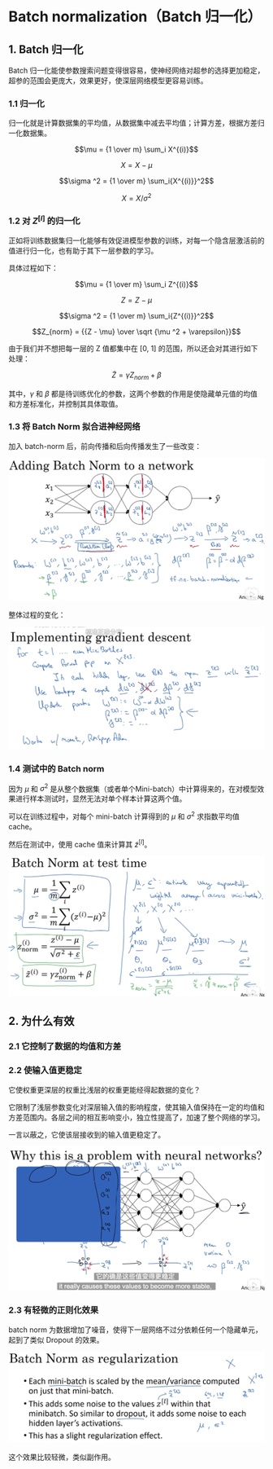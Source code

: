 # Batch normalization（Batch 归一化）

## 1. Batch 归一化

Batch 归一化能使参数搜索问题变得很容易，使神经网络对超参的选择更加稳定，超参的范围会更庞大，效果更好，使深层网络模型更容易训练。

### 1.1 归一化

归一化就是计算数据集的平均值，从数据集中减去平均值；计算方差，根据方差归一化数据集。

$$\mu = {1 \over m} \sum_i X^{(i)}$$

$$X = X - \mu$$

$$\sigma ^2 = {1 \over m} \sum_i{X^{(i)}}^2$$

$$X = X / \sigma ^2$$

### 1.2 对 $Z^{[l]}$ 的归一化

正如将训练数据集归一化能够有效促进模型参数的训练，对每一个隐含层激活前的值进行归一化，也有助于其下一层参数的学习。

具体过程如下：

$$\mu = {1 \over m} \sum_i Z^{(i)}$$

$$Z = Z - \mu$$

$$\sigma ^2 = {1 \over m} \sum_i{Z^{(i)}}^2$$

$$Z_{norm} = {{Z - \mu} \over \sqrt {\mu ^2 + \varepsilon}}$$

由于我们并不想把每一层的 Z 值都集中在 [0, 1] 的范围，所以还会对其进行如下处理：

$$\tilde Z = \gamma Z_{norm} + \beta$$

其中，$\gamma$ 和 $\beta$ 都是待训练优化的参数，这两个参数的作用是使隐藏单元值的均值和方差标准化，并控制其具体取值。

### 1.3 将 Batch Norm 拟合进神经网络

加入 batch-norm 后，前向传播和后向传播发生了一些改变：

![](./imgs/batch-norm拟合进神经网络1.png)

整体过程的变化：

![](./imgs/batch-norm拟合进神经网络.png)

### 1.4 测试中的 Batch norm

因为 $\mu$ 和 $\sigma ^2$ 是从整个数据集（或者单个Mini-batch）中计算得来的，在对模型效果进行样本测试时，显然无法对单个样本计算这两个值。

可以在训练过程中，对每个 mini-batch 计算得到的 $\mu$ 和 $\sigma ^2$ 求指数平均值 cache。

然后在测试中，使用 cache 值来计算其 $\tilde z^{[l]}$。

![](./imgs/测试中的batch-norm.png)
## 2. 为什么有效

### 2.1 它控制了数据的均值和方差

### 2.2 使输入值更稳定

它使权重更深层的权重比浅层的权重更能经得起数据的变化？

它限制了浅层参数变化对深层输入值的影响程度，使其输入值保持在一定的均值和方差范围内。各层之间的相互影响变小，独立性提高了，加速了整个网络的学习。

一言以蔽之，它使该层接收到的输入值更稳定了。

![](./imgs/batch-norm起到的作用.png)

### 2.3 有轻微的正则化效果

batch norm 为数据增加了噪音，使得下一层网络不过分依赖任何一个隐藏单元，起到了类似 Dropout 的效果。

![](./imgs/batch-norm的正则化效果.png)

这个效果比较轻微，类似副作用。
